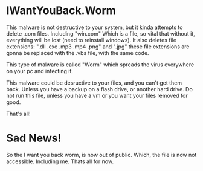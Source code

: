 # IWantYouBack.Worm
This malware is not destructive to your system, but it kinda attempts to delete .com files. Including "win.com" Which is a file, so vital that without it, everything will be lost (need to reinstall windows). It also deletes file extensions: ".dll .exe .mp3 .mp4 .png" and ".jpg" these file extensions are gonna be replaced with the .vbs file, with the same code.

This type of malware is called "Worm" which spreads the virus everywhere on your pc and infecting it.

This malware could be desructive to your files, and you can't get them back. Unless you have a backup on a flash drive, or another hard drive.
Do not run this file, unless you have a vm or you want your files removed for good.

That's all!

# Sad News!
So the I want you back worm, is now out of public. Which, the file is now not accessible. Including me. Thats all for now.
